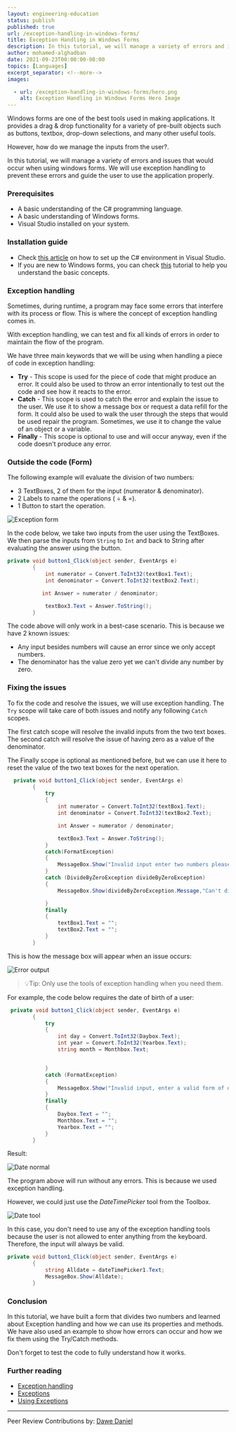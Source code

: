 ```yaml
---
layout: engineering-education
status: publish
published: true
url: /exception-handling-in-windows-forms/
title: Exception Handling in Windows Forms
description: In this tutorial, we will manage a variety of errors and issues that would occur when using windows forms. We will use exception handling to prevent these errors and guide the user to use the application properly.
author: mohamed-alghadban
date: 2021-09-23T00:00:00-08:00
topics: [Languages]
excerpt_separator: <!--more-->
images:

  - url: /exception-handling-in-windows-forms/hero.png
    alt: Exception Handling in Windows Forms Hero Image
---
```

Windows forms are one of the best tools used in making applications. It provides a drag & drop functionality for a variety of pre-built objects such as buttons, textbox, drop-down selections, and many other useful tools.
<!--more-->
However, how do we manage the inputs from the user?.

In this tutorial, we will manage a variety of errors and issues that would occur when using windows forms. We will use exception handling to prevent these errors and guide the user to use the application properly.

### Prerequisites
- A basic understanding of the C# programming language.
- A basic understanding of Windows forms.
- Visual Studio installed on your system.

### Installation guide
- Check [this article](https://www.geeksforgeeks.org/setting-environment-c-sharp/) on how to set up the C# environment in Visual Studio.
- If you are new to Windows forms, you can check [this](https://www.section.io/engineering-education/getting-started-with-windows-forms-using-c-sharp/) tutorial to help you understand the basic concepts.

### Exception handling
Sometimes, during runtime, a program may face some errors that interfere with its process or flow. This is where the concept of exception handling comes in.

With exception handling, we can test and fix all kinds of errors in order to maintain the flow of the program.

We have three main keywords that we will be using when handling a piece of code in exception handling:
- **Try** - This scope is used for the piece of code that might produce an error. It could also be used to throw an error intentionally to test out the code and see how it reacts to the error.
- **Catch** - This scope is used to catch the error and explain the issue to the user. We use it to show a message box or request a data refill for the form. It could also be used to walk the user through the steps that would be used repair the program. Sometimes, we use it to change the value of an object or a variable.
- **Finally** - This scope is optional to use and will occur anyway, even if the code doesn't produce any error.

### Outside the code (Form)
The following example will evaluate the division of two numbers:
- 3 TextBoxes, 2 of them for the input (numerator & denominator).
- 2 Labels to name the operations ( ÷ & =).
- 1 Button to start the operation.

![Exception form](/engineering-education/exception-handling-in-windows-forms/exception-form.png)

In the code below, we take two inputs from the user using the TextBoxes. We then parse the inputs from `String` to `Int` and back to String after evaluating the answer using the button.

```c#
private void button1_Click(object sender, EventArgs e)
        {
            int numerator = Convert.ToInt32(textBox1.Text);
            int denominator = Convert.ToInt32(textBox2.Text);

           int Answer = numerator / denominator;

            textBox3.Text = Answer.ToString();
        }
```

The code above will only work in a best-case scenario. This is because we have 2 known issues:
- Any input besides numbers will cause an error since we only accept numbers.
- The denominator has the value zero yet we can't divide any number by zero.

### Fixing the issues
To fix the code and resolve the issues, we will use exception handling. The `Try` scope will take care of both issues and notify any following `Catch` scopes.

The first catch scope will resolve the invalid inputs from the two text boxes. The second catch will resolve the issue of having zero as a value of the denominator.

The Finally scope is optional as mentioned before, but we can use it here to reset the value of the two text boxes for the next operation.

```c#
  private void button1_Click(object sender, EventArgs e)
        {
            try
            {
                int numerator = Convert.ToInt32(textBox1.Text);
                int denominator = Convert.ToInt32(textBox2.Text);

                int Answer = numerator / denominator;

                textBox3.Text = Answer.ToString();
            }
            catch(FormatException)
            {
                MessageBox.Show("Invalid input enter two numbers please");
            }
            catch (DivideByZeroException divideByZeroException)
            {
                MessageBox.Show(divideByZeroException.Message,"Can't divide by zero");

            }
            finally
            {
                textBox1.Text = "";
                textBox2.Text = "";
            }
        }
```

This is how the message box will appear when an issue occurs:

![Error output](/engineering-education/exception-handling-in-windows-forms/error-output.png)

> 💡Tip: Only use the tools of exception handling when you need them.

For example, the code below requires the date of birth of a user:

```c#
 private void button1_Click(object sender, EventArgs e)
        {
            try
            {
                int day = Convert.ToInt32(Daybox.Text);
                int year = Convert.ToInt32(Yearbox.Text);
                string month = Monthbox.Text;


            }
            catch (FormatException)
            {
                MessageBox.Show("Invalid input, enter a valid form of date please");
            }
            finally
            {
                Daybox.Text = "";
                Monthbox.Text = "";
                Yearbox.Text = "";
            }
        }
```

Result:

![Date normal](/engineering-education/exception-handling-in-windows-forms/date-normal.png)

The program above will run without any errors. This is because we used exception handling.

However, we could just use the _DateTimePicker_ tool from the Toolbox.

![Date tool](/engineering-education/exception-handling-in-windows-forms/date-tool.png)

In this case, you don't need to use any of the exception handling tools because the user is not allowed to enter anything from the keyboard. Therefore, the input will always be valid.

```c#
private void button1_Click(object sender, EventArgs e)
        {
            string Alldate = dateTimePicker1.Text;
            MessageBox.Show(Alldate);
        }
```

### Conclusion
In this tutorial, we have built a form that divides two numbers and learned about Exception handling and how we can use its properties and methods. We have also used an example to show how errors can occur and how we fix them using the Try/Catch methods.

Don't forget to test the code to fully understand how it works.

### Further reading
- [Exception handling](https://docs.microsoft.com/en-us/dotnet/csharp/fundamentals/exceptions/exception-handling)
- [Exceptions](https://docs.microsoft.com/en-us/dotnet/csharp/fundamentals/exceptions/)
- [Using Exceptions](https://docs.microsoft.com/en-us/dotnet/csharp/fundamentals/exceptions/using-exceptions)

---
Peer Review Contributions by: [Dawe Daniel](/engineering-education/authors/dawe-daniel/)
